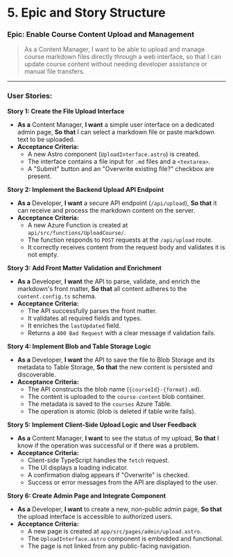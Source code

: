 # 5. Epic and Story Structure

### Epic: Enable Course Content Upload and Management

> As a Content Manager, I want to be able to upload and manage course markdown files directly through a web interface, so that I can update course content without needing developer assistance or manual file transfers.

---

### User Stories:

**Story 1: Create the File Upload Interface**
*   **As a** Content Manager, **I want** a simple user interface on a dedicated admin page, **So that** I can select a markdown file or paste markdown text to be uploaded.
*   **Acceptance Criteria:**
    *   A new Astro component (`UploadInterface.astro`) is created.
    *   The interface contains a file input for `.md` files and a `<textarea>`.
    *   A "Submit" button and an "Overwrite existing file?" checkbox are present.

**Story 2: Implement the Backend Upload API Endpoint**
*   **As a** Developer, **I want** a secure API endpoint (`/api/upload`), **So that** it can receive and process the markdown content on the server.
*   **Acceptance Criteria:**
    *   A new Azure Function is created at `api/src/functions/UploadCourse/`.
    *   The function responds to `POST` requests at the `/api/upload` route.
    *   It correctly receives content from the request body and validates it is not empty.

**Story 3: Add Front Matter Validation and Enrichment**
*   **As a** Developer, **I want** the API to parse, validate, and enrich the markdown's front matter, **So that** all content adheres to the `content.config.ts` schema.
*   **Acceptance Criteria:**
    *   The API successfully parses the front matter.
    *   It validates all required fields and types.
    *   It enriches the `lastUpdated` field.
    *   Returns a `400 Bad Request` with a clear message if validation fails.

**Story 4: Implement Blob and Table Storage Logic**
*   **As a** Developer, **I want** the API to save the file to Blob Storage and its metadata to Table Storage, **So that** the new content is persisted and discoverable.
*   **Acceptance Criteria:**
    *   The API constructs the blob name (`{courseId}-{format}.md`).
    *   The content is uploaded to the `course-content` blob container.
    *   The metadata is saved to the `courses` Azure Table.
    *   The operation is atomic (blob is deleted if table write fails).

**Story 5: Implement Client-Side Upload Logic and User Feedback**
*   **As a** Content Manager, **I want** to see the status of my upload, **So that** I know if the operation was successful or if there was a problem.
*   **Acceptance Criteria:**
    *   Client-side TypeScript handles the `fetch` request.
    *   The UI displays a loading indicator.
    *   A confirmation dialog appears if "Overwrite" is checked.
    *   Success or error messages from the API are displayed to the user.

**Story 6: Create Admin Page and Integrate Component**
*   **As a** Developer, **I want** to create a new, non-public admin page, **So that** the upload interface is accessible to authorized users.
*   **Acceptance Criteria:**
    *   A new page is created at `app/src/pages/admin/upload.astro`.
    *   The `UploadInterface.astro` component is embedded and functional.
    *   The page is not linked from any public-facing navigation.

